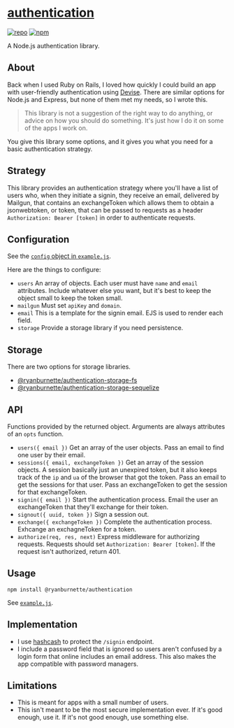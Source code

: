 # [authentication](https://github.com/ryanburnette/authentication)

[![repo](https://img.shields.io/badge/repository-Github-black.svg?style=flat-square)](https://github.com/ryanburnette/authentication)
[![npm](https://img.shields.io/badge/package-NPM-green.svg?style=flat-square)](https://www.npmjs.com/package/@ryanburnette/authentication)

A Node.js authentication library.

## About

Back when I used Ruby on Rails, I loved how quickly I could build an app with
user-friendly authentication using
[Devise](https://github.com/heartcombo/devise). There are similar options for
Node.js and Express, but none of them met my needs, so I wrote this.

> This library is not a suggestion of the right way to do anything, or advice on
> how you should do something. It's just how I do it on some of the apps I work
> on.

You give this library some options, and it gives you what you need for a basic
authentication strategy.

## Strategy

This library provides an authentication strategy where you'll have a list of
users who, when they initiate a signin, they receive an email, delivered by
Mailgun, that contains an exchangeToken which allows them to obtain a
jsonwebtoken, or token, that can be passed to requests as a header
`Authorization: Bearer [token]` in order to authenticate requests.

## Configuration

See the
[`config` object in `example.js`](https://github.com/ryanburnette/authentication/blob/master/example.js#L8-L27).

Here are the things to configure:

- `users` An array of objects. Each user must have `name` and `email`
  attributes. Include whatever else you want, but it's best to keep the object
  small to keep the token small.
- `mailgun` Must set `apiKey` and `domain`.
- `email` This is a template for the signin email. EJS is used to render each
  field.
- `storage` Provide a storage library if you need persistence.

## Storage

There are two options for storage libraries.

- [@ryanburnette/authentication-storage-fs](https://github.com/ryanburnette/authentication-storage-fs)
- [@ryanburnette/authentication-storage-sequelize](https://github.com/ryanburnette/authentication-storage-sequelize)

## API

Functions provided by the returned object. Arguments are always attributes of an
`opts` function.

- `users({ email })` Get an array of the user objects. Pass an email to find one
  user by their email.
- `sessions({ email, exchangeToken })` Get an array of the session objects. A
  session basically just an unexpired token, but it also keeps track of the `ip`
  and `ua` of the browser that got the token. Pass an email to get the sessions
  for that user. Pass an exchangeToken to get the session for that
  exchangeToken.
- `signin({ email })` Start the authentication process. Email the user an
  exchangeToken that they'll exchange for their token.
- `signout({ uuid, token })` Sign a session out.
- `exchange({ exchangeToken })` Complete the authentication process. Exhcange an
  exchagneToken for a token.
- `authorize(req, res, next)` Express middleware for authorizing requests.
  Requests should set `Authorization: Bearer [token]`. If the request isn't
  authorized, return 401.

## Usage

```
npm install @ryanburnette/authentication
```

See
[`example.js`](https://github.com/ryanburnette/authentication/blob/master/example.js).

## Implementation

- I use [hashcash](https://github.com/ryanburnette/hashcash) to protect the
  `/signin` endpoint.
- I include a password field that is ignored so users aren't confused by a login
  form that online includes an email address. This also makes the app compatible
  with password managers.

## Limitations

- This is meant for apps with a small number of users.
- This isn't meant to be the most secure implementation ever. If it's good
  enough, use it. If it's not good enough, use something else.
